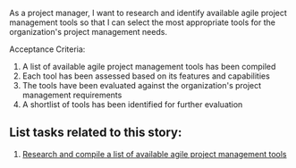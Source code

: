 As a project manager, I want to research and identify available agile project management tools so that I can 
select the most appropriate tools for the organization's project management needs.

Acceptance Criteria:
1. A list of available agile project management tools has been compiled
2. Each tool has been assessed based on its features and capabilities
3. The tools have been evaluated against the organization's project management requirements
4. A shortlist of tools has been identified for further evaluation

## List tasks related to this story:
1. [Research and compile a list of available agile project management tools](tasks/compile_tool_list.md)